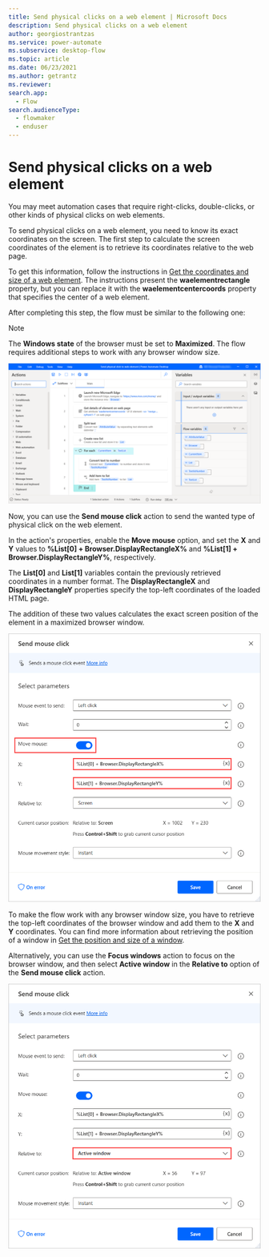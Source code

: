 ```yaml
---
title: Send physical clicks on a web element | Microsoft Docs
description: Send physical clicks on a web element
author: georgiostrantzas
ms.service: power-automate
ms.subservice: desktop-flow
ms.topic: article
ms.date: 06/23/2021
ms.author: getrantz
ms.reviewer:
search.app: 
  - Flow
search.audienceType: 
  - flowmaker
  - enduser
---
```


# Send physical clicks on a web element

You may meet automation cases that require right-clicks, double-clicks, or other kinds of physical clicks on web elements.

To send physical clicks on a web element, you need to know its exact coordinates on the screen. The first step to calculate the screen coordinates of the element is to retrieve its coordinates relative to the web page.

To get this information, follow the instructions in [Get the coordinates and size of a web element](get-coordinates-size-web-element.md). The instructions present the **waelementrectangle** property, but you can replace it with the **waelementcentercoords** property that specifies the center of a web element.

After completing this step, the flow must be similar to the following one:

> [!NOTE]
> The **Windows state** of the browser must be set to **Maximized**. The flow requires additional steps to work with any browser window size.

![The current state of the flow that gets the coordinates of a web element.](media\send-physical-clicks-web-element\get-coordinates-web-element-flow.png)

Now, you can use the **Send mouse click** action to send the wanted type of physical click on the web element.

In the action's properties, enable the **Move mouse** option, and set the **X** and **Y** values to **%List[0] + Browser.DisplayRectangleX%** and **%List[1] + Browser.DisplayRectangleY%**, respectively.

The **List[0]** and **List[1]** variables contain the previously retrieved coordinates in a number format. The **DisplayRectangleX** and **DisplayRectangleY** properties specify the top-left coordinates of the loaded HTML page.

The addition of these two values calculates the exact screen position of the element in a maximized browser window.

![The Send mouse click action with populated fields.](media\send-physical-clicks-web-element\send-mouse-click-action.png)


To make the flow work with any browser window size, you have to retrieve the top-left coordinates of the browser window and add them to the **X** and **Y** coordinates. You can find more information about retrieving the position of a window in [Get the position and size of a window](get-position-size-window.md).

Alternatively, you can use the **Focus windows** action to focus on the browser window, and then select **Active window** in the **Relative to** option of the **Send mouse click** action.

![The Relative to option in the Send mouse click action.](media\send-physical-clicks-web-element\send-mouse-click-action-relative-to-option.png)